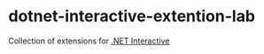 # dotnet-interactive-extention-lab
Collection of extensions for [.NET Interactive](https://github.com/dotnet/interactive/)
